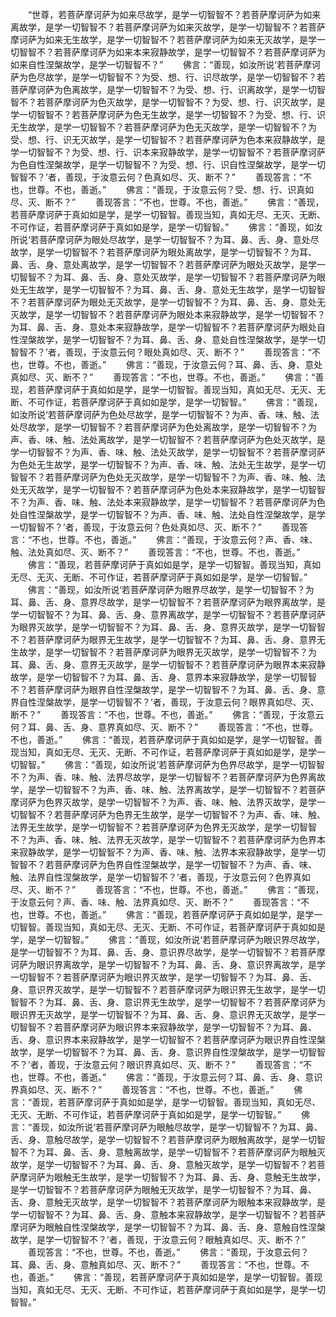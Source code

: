 <!-- { "loadSidebar": true } -->
　　“世尊，若菩萨摩诃萨为如来尽故学，是学一切智智不？若菩萨摩诃萨为如来离故学，是学一切智智不？若菩萨摩诃萨为如来灭故学，是学一切智智不？若菩萨摩诃萨为如来无生故学，是学一切智智不？若菩萨摩诃萨为如来无灭故学，是学一切智智不？若菩萨摩诃萨为如来本来寂静故学，是学一切智智不？若菩萨摩诃萨为如来自性涅槃故学，是学一切智智不？”
　　佛言：“善现，如汝所说‘若菩萨摩诃萨为色尽故学，是学一切智智不？为受、想、行、识尽故学，是学一切智智不？若菩萨摩诃萨为色离故学，是学一切智智不？为受、想、行、识离故学，是学一切智智不？若菩萨摩诃萨为色灭故学，是学一切智智不？为受、想、行、识灭故学，是学一切智智不？若菩萨摩诃萨为色无生故学，是学一切智智不？为受、想、行、识无生故学，是学一切智智不？若菩萨摩诃萨为色无灭故学，是学一切智智不？为受、想、行、识无灭故学，是学一切智智不？若菩萨摩诃萨为色本来寂静故学，是学一切智智不？为受、想、行、识本来寂静故学，是学一切智智不？若菩萨摩诃萨为色自性涅槃故学，是学一切智智不？为受、想、行、识自性涅槃故学，是学一切智智不？’者，善现，于汝意云何？色真如尽、灭、断不？”
　　善现答言：“不也，世尊。不也，善逝。”
　　佛言：“善现，于汝意云何？受、想、行、识真如尽、灭、断不？”
　　善现答言：“不也，世尊。不也，善逝。”
　　佛言：“善现，若菩萨摩诃萨于真如如是学，是学一切智智。善现当知，真如无尽、无灭、无断、不可作证，若菩萨摩诃萨于真如如是学，是学一切智智。”
　　佛言：“善现，如汝所说‘若菩萨摩诃萨为眼处尽故学，是学一切智智不？为耳、鼻、舌、身、意处尽故学，是学一切智智不？若菩萨摩诃萨为眼处离故学，是学一切智智不？为耳、鼻、舌、身、意处离故学，是学一切智智不？若菩萨摩诃萨为眼处灭故学，是学一切智智不？为耳、鼻、舌、身、意处灭故学，是学一切智智不？若菩萨摩诃萨为眼处无生故学，是学一切智智不？为耳、鼻、舌、身、意处无生故学，是学一切智智不？若菩萨摩诃萨为眼处无灭故学，是学一切智智不？为耳、鼻、舌、身、意处无灭故学，是学一切智智不？若菩萨摩诃萨为眼处本来寂静故学，是学一切智智不？为耳、鼻、舌、身、意处本来寂静故学，是学一切智智不？若菩萨摩诃萨为眼处自性涅槃故学，是学一切智智不？为耳、鼻、舌、身、意处自性涅槃故学，是学一切智智不？’者，善现，于汝意云何？眼处真如尽、灭、断不？”
　　善现答言：“不也，世尊。不也，善逝。”
　　佛言：“善现，于汝意云何？耳、鼻、舌、身、意处真如尽、灭、断不？”
　　善现答言：“不也，世尊。不也，善逝。”
　　佛言：“善现，若菩萨摩诃萨于真如如是学，是学一切智智。善现当知，真如无尽、无灭、无断、不可作证，若菩萨摩诃萨于真如如是学，是学一切智智。”
　　佛言：“善现，如汝所说‘若菩萨摩诃萨为色处尽故学，是学一切智智不？为声、香、味、触、法处尽故学，是学一切智智不？若菩萨摩诃萨为色处离故学，是学一切智智不？为声、香、味、触、法处离故学，是学一切智智不？若菩萨摩诃萨为色处灭故学，是学一切智智不？为声、香、味、触、法处灭故学，是学一切智智不？若菩萨摩诃萨为色处无生故学，是学一切智智不？为声、香、味、触、法处无生故学，是学一切智智不？若菩萨摩诃萨为色处无灭故学，是学一切智智不？为声、香、味、触、法处无灭故学，是学一切智智不？若菩萨摩诃萨为色处本来寂静故学，是学一切智智不？为声、香、味、触、法处本来寂静故学，是学一切智智不？若菩萨摩诃萨为色处自性涅槃故学，是学一切智智不？为声、香、味、触、法处自性涅槃故学，是学一切智智不？’者，善现，于汝意云何？色处真如尽、灭、断不？”
　　善现答言：“不也，世尊。不也，善逝。”
　　佛言：“善现，于汝意云何？声、香、味、触、法处真如尽、灭、断不？”
　　善现答言：“不也，世尊。不也，善逝。”
　　佛言：“善现，若菩萨摩诃萨于真如如是学，是学一切智智。善现当知，真如无尽、无灭、无断、不可作证，若菩萨摩诃萨于真如如是学，是学一切智智。”
　　佛言：“善现，如汝所说‘若菩萨摩诃萨为眼界尽故学，是学一切智智不？为耳、鼻、舌、身、意界尽故学，是学一切智智不？若菩萨摩诃萨为眼界离故学，是学一切智智不？为耳、鼻、舌、身、意界离故学，是学一切智智不？若菩萨摩诃萨为眼界灭故学，是学一切智智不？为耳、鼻、舌、身、意界灭故学，是学一切智智不？若菩萨摩诃萨为眼界无生故学，是学一切智智不？为耳、鼻、舌、身、意界无生故学，是学一切智智不？若菩萨摩诃萨为眼界无灭故学，是学一切智智不？为耳、鼻、舌、身、意界无灭故学，是学一切智智不？若菩萨摩诃萨为眼界本来寂静故学，是学一切智智不？为耳、鼻、舌、身、意界本来寂静故学，是学一切智智不？若菩萨摩诃萨为眼界自性涅槃故学，是学一切智智不？为耳、鼻、舌、身、意界自性涅槃故学，是学一切智智不？’者，善现，于汝意云何？眼界真如尽、灭、断不？”
　　善现答言：“不也，世尊。不也，善逝。”
　　佛言：“善现，于汝意云何？耳、鼻、舌、身、意界真如尽、灭、断不？”
　　善现答言：“不也，世尊。不也，善逝。”
　　佛言：“善现，若菩萨摩诃萨于真如如是学，是学一切智智。善现当知，真如无尽、无灭、无断、不可作证，若菩萨摩诃萨于真如如是学，是学一切智智。”
　　佛言：“善现，如汝所说‘若菩萨摩诃萨为色界尽故学，是学一切智智不？为声、香、味、触、法界尽故学，是学一切智智不？若菩萨摩诃萨为色界离故学，是学一切智智不？为声、香、味、触、法界离故学，是学一切智智不？若菩萨摩诃萨为色界灭故学，是学一切智智不？为声、香、味、触、法界灭故学，是学一切智智不？若菩萨摩诃萨为色界无生故学，是学一切智智不？为声、香、味、触、法界无生故学，是学一切智智不？若菩萨摩诃萨为色界无灭故学，是学一切智智不？为声、香、味、触、法界无灭故学，是学一切智智不？若菩萨摩诃萨为色界本来寂静故学，是学一切智智不？为声、香、味、触、法界本来寂静故学，是学一切智智不？若菩萨摩诃萨为色界自性涅槃故学，是学一切智智不？为声、香、味、触、法界自性涅槃故学，是学一切智智不？’者，善现，于汝意云何？色界真如尽、灭、断不？”
　　善现答言：“不也，世尊。不也，善逝。”
　　佛言：“善现，于汝意云何？声、香、味、触、法界真如尽、灭、断不？”
　　善现答言：“不也，世尊。不也，善逝。”
　　佛言：“善现，若菩萨摩诃萨于真如如是学，是学一切智智。善现当知，真如无尽、无灭、无断、不可作证，若菩萨摩诃萨于真如如是学，是学一切智智。”
　　佛言：“善现，如汝所说‘若菩萨摩诃萨为眼识界尽故学，是学一切智智不？为耳、鼻、舌、身、意识界尽故学，是学一切智智不？若菩萨摩诃萨为眼识界离故学，是学一切智智不？为耳、鼻、舌、身、意识界离故学，是学一切智智不？若菩萨摩诃萨为眼识界灭故学，是学一切智智不？为耳、鼻、舌、身、意识界灭故学，是学一切智智不？若菩萨摩诃萨为眼识界无生故学，是学一切智智不？为耳、鼻、舌、身、意识界无生故学，是学一切智智不？若菩萨摩诃萨为眼识界无灭故学，是学一切智智不？为耳、鼻、舌、身、意识界无灭故学，是学一切智智不？若菩萨摩诃萨为眼识界本来寂静故学，是学一切智智不？为耳、鼻、舌、身、意识界本来寂静故学，是学一切智智不？若菩萨摩诃萨为眼识界自性涅槃故学，是学一切智智不？为耳、鼻、舌、身、意识界自性涅槃故学，是学一切智智不？’者，善现，于汝意云何？眼识界真如尽、灭、断不？”
　　善现答言：“不也，世尊。不也，善逝。”
　　佛言：“善现，于汝意云何？耳、鼻、舌、身、意识界真如尽、灭、断不？”
　　善现答言：“不也，世尊。不也，善逝。”
　　佛言：“善现，若菩萨摩诃萨于真如如是学，是学一切智智。善现当知，真如无尽、无灭、无断、不可作证，若菩萨摩诃萨于真如如是学，是学一切智智。”
　　佛言：“善现，如汝所说‘若菩萨摩诃萨为眼触尽故学，是学一切智智不？为耳、鼻、舌、身、意触尽故学，是学一切智智不？若菩萨摩诃萨为眼触离故学，是学一切智智不？为耳、鼻、舌、身、意触离故学，是学一切智智不？若菩萨摩诃萨为眼触灭故学，是学一切智智不？为耳、鼻、舌、身、意触灭故学，是学一切智智不？若菩萨摩诃萨为眼触无生故学，是学一切智智不？为耳、鼻、舌、身、意触无生故学，是学一切智智不？若菩萨摩诃萨为眼触无灭故学，是学一切智智不？为耳、鼻、舌、身、意触无灭故学，是学一切智智不？若菩萨摩诃萨为眼触本来寂静故学，是学一切智智不？为耳、鼻、舌、身、意触本来寂静故学，是学一切智智不？若菩萨摩诃萨为眼触自性涅槃故学，是学一切智智不？为耳、鼻、舌、身、意触自性涅槃故学，是学一切智智不？’者，善现，于汝意云何？眼触真如尽、灭、断不？”
　　善现答言：“不也，世尊。不也，善逝。”
　　佛言：“善现，于汝意云何？耳、鼻、舌、身、意触真如尽、灭、断不？”
　　善现答言：“不也，世尊。不也，善逝。”
　　佛言：“善现，若菩萨摩诃萨于真如如是学，是学一切智智。善现当知，真如无尽、无灭、无断、不可作证，若菩萨摩诃萨于真如如是学，是学一切智智。”

